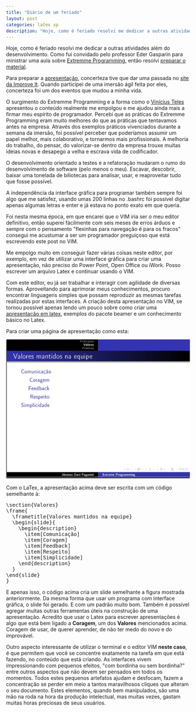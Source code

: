 ```yaml
---
title: "Diário de um feriado"
layout: post
categories: latex xp
description: "Hoje, como é feriado resolvi me dedicar a outras atividades além do desenvolvimento. Como fui convidado pelo professor Eder Gasparin para ministrar uma aula ..."
---
```

Hoje, como é feriado resolvi me dedicar a outras atividades além do desenvolvimento. Como fui convidado pelo professor Eder Gasparin para ministrar uma aula sobre [Extremme Programming][pdf], então resolvi [preparar o material][pdf]. 

Para preparar a [apresentação][pdf], concerteza tive que dar uma passada no [site da Improve It][improveit]. Quando participei de uma imersão ágil feita por eles, concerteza foi um dos eventos que mudou a minha vida.

O surgimento do Extremme Programming e a forma como o [Vinícius Teles][improveit] apresentou o conteúdo realmente me empolgou e me ajudou ainda mais a firmar meu espírito de programador. Percebi que as práticas do Extremme Programming eram muito melhores do que as práticas que tentavamos antes na empresa. Através dos exemplos práticos vivenciados durante a semana da imersão, foi possível perceber que poderíamos assumir um papel melhor, mais colaborativo, e tornarmos mais profissionais. A melhoria do trabalho, do pensar, do valorizar-se dentro da empresa trouxe muitas ideias novas e desapego a velha e escrava vida de codificador.

O desenvolvimento orientado a testes e a refatoração mudaram o rumo do desenvolvimento de software (pelo menos o meu). Escavar, descobrir, baixar uma tonelada de biliotecas para analisar, usar, e reaproveitar tudo que fosse possível. 

A independência da interface gráfica para programar também sempre foi algo que me satisfez, usando umas 200 linhas no .bashrc foi possível digitar apenas algumas letras e enter e já estava no ponto exato em que queria. 

Foi nesta mesma época, em que encarei que o VIM iria ser o meu editor definitivo, então superei fácilmente com seis meses de erros árduos e sempre com o pensamento "flexinhas para navegação é para os fracos" consegui me acustumar a ser um programador preguiçoso que está escrevendo este post no VIM.

Me empolgo muito em conseguir fazer várias coisas neste editor, por exemplo, em vez de utilizar uma interface gráfica para criar uma apresentação, não preciso do Power Point, Open Office ou iWork. Posso escrever um arquivo Latex e continuar usando o VIM.

Com este editor, eu já sei trabalhar e interagir com agilidade de diversas formas. Aproveitando para aprimorar meus conhecimentos, procuro encontrar linguagens simples que possam reproduzir as mesmas tarefas realizadas por estas interfaces. A criação desta apresentação no VIM, se tornou possível apenas lendo um pouco sobre como criar uma [apresentação em latex][tex], exemplos do pacote beamer e um conhecimento básico no Latex. 

Para criar uma página de apresentação como esta:

![valores-xp]

Com o LaTex, a apresentação acima deve ser escrita com um código semelhante à:

<div><pre class="prettyprint">
\section{Valores}
\frame{
  \frametitle{Valores mantidos na equipe}
  \begin{slide}{
    \begin{description}
      \item[Comunicação] 
      \item[Coragem]     
      \item[Feedback]    
      \item[Respeito]   
      \item[Simplicidade]
    \end{description}
  }
\end{slide}
}
</pre></div>

E apenas isso, o código acima cria um slide semelhante a figura mostrada anteriormente. Da mesma forma que usar um programa com interface gráfica, o slide foi gerado. E com um padrão muito bom. Também é possível agregar muitas outras ferramentas úteis na construção de uma apresentação. Acredito que usar o Latex para escrever apresentações é algo que está bem ligado a **Coragem**, um dos **Valores** mencionados acima. Coragem de usar, de querer aprender, de não ter medo do novo e do improvável.

Outro aspecto interessante de utilizar o terminal e o editor VIM **neste caso**, é que permitem que você se concentre exatamente na tarefa em que está fazendo, no conteúdo que está criando. As interfaces vivem impressionando com pequenos efeitos, "com bordinha ou sem bordinha?" entre outros aspectos que não devem ser pensados em todos os momentos. Todos estes pequenos artefatos ajudam e desfocam, fazem a concentração se perder em meio a tantos maravilhosos cliques que alteram o seu documento. Estes elementos, quando bem manipulados, são uma mão na roda na hora da produção intelectual, mas muitas vezes, gastam muitas horas preciosas de seus usuários.

[tex]: /apresentacao_xp.tex
[pdf]: /apresentacao_xp.pdf
[improveit]: http://improveit.com.br
[valores-xp]: /../../../images/valores-xp.jpg
